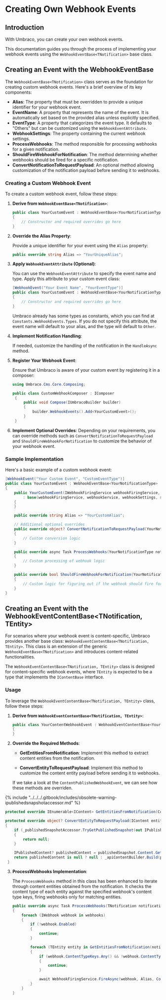 ﻿---
description: Explore new webhook event options, detailed setup, specific content triggers, and improved logging and retry mechanisms
---

# Creating Own Webhook Events

## Introduction

With Umbraco, you can create your own webhook events.

This documentation guides you through the process of implementing your webhook events using the `WebhookEventBase<TNotification>` base class.

## Creating an Event with the WebhookEventBase

The `WebhookEventBase<TNotification>` class serves as the foundation for creating custom webhook events. Here's a brief overview of its key components:

- **Alias**: The property that must be overridden to provide a unique identifier for your webhook event.
- **EventName**: A property that represents the name of the event. It is automatically set based on the provided alias unless explicitly specified.
- **EventType**: A property that categorizes the event type. It defaults to "Others" but can be customized using the `WebhookEventAttribute`.
- **WebhookSettings**: The property containing the current webhook settings.
- **ProcessWebhooks**: The method responsible for processing webhooks for a given notification.
- **ShouldFireWebhookForNotification**: The method determining whether webhooks should be fired for a specific notification.
- **ConvertNotificationToRequestPayload**: An optional method allowing customization of the notification payload before sending it to webhooks.

### Creating a Custom Webhook Event

To create a custom webhook event, follow these steps:

1. **Derive from `WebhookEventBase<TNotification>`**:

    ```csharp
    public class YourCustomEvent : WebhookEventBase<YourNotificationType>
    {
        // Constructor and required overrides go here
    }
    ```

2. **Override the Alias Property**:

   Provide a unique identifier for your event using the `Alias` property:

    ```csharp
    public override string Alias => "YourUniqueAlias";
    ```

3. **Apply `WebhookEventAttribute` (Optional)**:

   You can use the `WebhookEventAttribute` to specify the event name and type. Apply this attribute to your custom event class:

    ```csharp
    [WebhookEvent("Your Event Name", "YourEventType")]
    public class YourCustomEvent : WebhookEventBase<YourNotificationType>
    {
        // Constructor and required overrides go here
    }
    ```

    Umbraco already has some types as constants, which you can find at `Constants.WebhookEvents.Types`.
    If you do not specify this attribute, the event name will default to your alias, and the type will default to `Other`.

4. **Implement Notification Handling**:

   If needed, customize the handling of the notification in the `HandleAsync` method.

5. **Register Your Webhook Event**:

   Ensure that Umbraco is aware of your custom event by registering it in a composer:

   ```csharp
   using Umbraco.Cms.Core.Composing;

   public class CustomWebhookComposer : IComposer
    {
        public void Compose(IUmbracoBuilder builder)
        {
            builder.WebhookEvents().Add<YourCustomEvent>();
        }
    }
   ```

6. **Implement Optional Overrides**:
   Depending on your requirements, you can override methods such as `ConvertNotificationToRequestPayload` and `ShouldFireWebhookForNotification` to customize the behavior of your webhook event.

### Sample Implementation

Here's a basic example of a custom webhook event:

```csharp
[WebhookEvent("Your Custom Event", "CustomEventType")]
public class YourCustomEvent : WebhookEventBase<YourNotificationType>
{
    public YourCustomEvent(IWebhookFiringService webhookFiringService, IWebhookService webhookService, IOptionsMonitor<WebhookSettings> webhookSettings, IServerRoleAccessor serverRoleAccessor)
        : base(webhookFiringService, webhookService, webhookSettings, serverRoleAccessor)
    {
    }

    public override string Alias => "YourCustomAlias";

    // Additional optional overrides
    public override object? ConvertNotificationToRequestPayload(YourNotificationType notification)
    {
        // Custom conversion logic
    }

    public override async Task ProcessWebhooks(YourNotificationType notification, IEnumerable<IWebhook> webhooks, CancellationToken cancellationToken)
    {
        // Custom processing of webhook logic
    }

    public override bool ShouldFireWebhookForNotification(YourNotificationType notificationObject)
    {
        // Custom logic for figuring out if the webhook should fire for a given notification.
    }
}
```

## Creating an Event with the WebhookEventContentBase<TNotification, TEntity>

For scenarios where your webhook event is content-specific, Umbraco provides another base class: `WebhookEventContentBase<TNotification, TEntity>`. This class is an extension of the generic `WebhookEventBase<TNotification>` and introduces content-related functionalities.

The `WebhookEventContentBase<TNotification, TEntity>` class is designed for content-specific webhook events, where `TEntity` is expected to be a type that implements the `IContentBase` interface.

### Usage

To leverage the `WebhookEventContentBase<TNotification, TEntity>` class, follow these steps:

1. **Derive from `WebhookEventContentBase<TNotification, TEntity>`**:

    ```csharp
    public class YourContentWebhookEvent : WebhookEventContentBase<YourNotificationType, YourContentBaseType>
    {
    }
    ```

2. **Override the Required Methods**:

    - **GetEntitiesFromNotification**: Implement this method to extract content entities from the notification.

    - **ConvertEntityToRequestPayload**: Implement this method to customize the content entity payload before sending it to webhooks.

   If we take a look at the `ContentPublishedWebhookEvent`, we can see how these methods are overriden.

{% include "../../../.gitbook/includes/obsolete-warning-ipublishedsnapshotaccessor.md" %}

   ```csharp
   protected override IEnumerable<IContent> GetEntitiesFromNotification(ContentPublishedNotification notification) => notification.PublishedEntities;

   protected override object? ConvertEntityToRequestPayload(IContent entity)
   {
       if (_publishedSnapshotAccessor.TryGetPublishedSnapshot(out IPublishedSnapshot? publishedSnapshot) is false || publishedSnapshot!.Content is null)
       {
           return null;
       }

       IPublishedContent? publishedContent = publishedSnapshot.Content.GetById(entity.Key);
       return publishedContent is null ? null : _apiContentBuilder.Build(publishedContent);
    }
   ```

3. **ProcessWebhooks Implementation**:

   The `ProcessWebhooks` method in this class has been enhanced to iterate through content entities obtained from the notification. It checks the content type of each entity against the specified webhook's content type keys, firing webhooks only for matching entities.

    ```csharp
    public override async Task ProcessWebhooks(TNotification notification, IEnumerable<IWebhook> webhooks, CancellationToken cancellationToken)
    {
        foreach (IWebhook webhook in webhooks)
        {
            if (!webhook.Enabled)
            {
                continue;
            }

            foreach (TEntity entity in GetEntitiesFromNotification(notification))
            {
                if (webhook.ContentTypeKeys.Any() && !webhook.ContentTypeKeys.Contains(entity.ContentType.Key))
                {
                    continue;
                }

                await WebhookFiringService.FireAsync(webhook, Alias, ConvertEntityToRequestPayload(entity), cancellationToken);
            }
        }
    }
    ```
